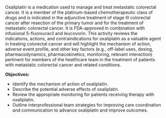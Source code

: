 Oxaliplatin is a medication used to manage and treat metastatic colorectal cancer. It is a member of the platinum-based chemotherapeutic class of drugs and is indicated in the adjunctive treatment of stage III colorectal cancer after resection of the primary tumor and for the treatment of metastatic colorectal cancer. It is FDA-approved in combination with infusional 5-fluorouracil and leucovorin. This activity reviews the indications, actions, and contraindications for oxaliplatin as a valuable agent in treating colorectal cancer and will highlight the mechanism of action, adverse event profile, and other key factors (e.g., off-label uses, dosing, pharmacodynamics, pharmacokinetics, monitoring, relevant interaction) pertinent for members of the healthcare team in the treatment of patients with metastatic colorectal cancer and related conditions.

**Objectives:**
- Identify the mechanism of action of oxaliplatin.
- Describe the potential adverse effects of oxaliplatin.
- Review the appropriate monitoring for patients receiving therapy with oxaliplatin.
- Outline interprofessional team strategies for improving care coordination and communication to advance oxaliplatin and improve outcomes.